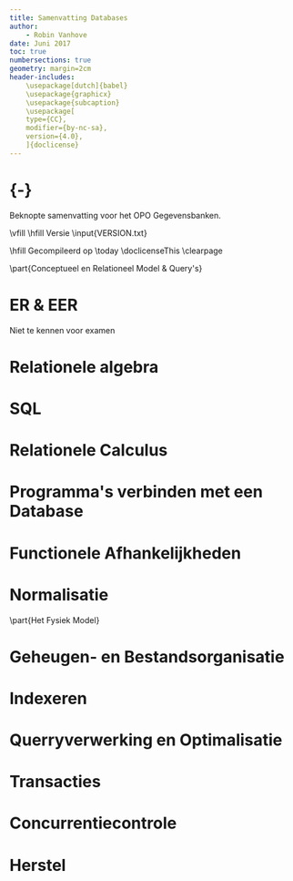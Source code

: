 ```yaml
---
title: Samenvatting Databases
author: 
    - Robin Vanhove
date: Juni 2017
toc: true
numbersections: true
geometry: margin=2cm
header-includes:
    \usepackage[dutch]{babel}
    \usepackage{graphicx}
    \usepackage{subcaption}
    \usepackage[
	type={CC},
	modifier={by-nc-sa},
	version={4.0},
    ]{doclicense}
---
```



# {-}

Beknopte samenvatting voor het OPO Gegevensbanken.

\vfill
\hfill Versie \input{VERSION.txt}

\hfill Gecompileerd op \today
\doclicenseThis
\clearpage

\part{Conceptueel en Relationeel Model \& Query's}

# ER & EER 
Niet te kennen voor examen

# Relationele algebra

# SQL

# Relationele Calculus

# Programma's verbinden met een Database

# Functionele Afhankelijkheden

# Normalisatie

\part{Het Fysiek Model}

# Geheugen- en Bestandsorganisatie

# Indexeren

# Querryverwerking en Optimalisatie

# Transacties

# Concurrentiecontrole

# Herstel
